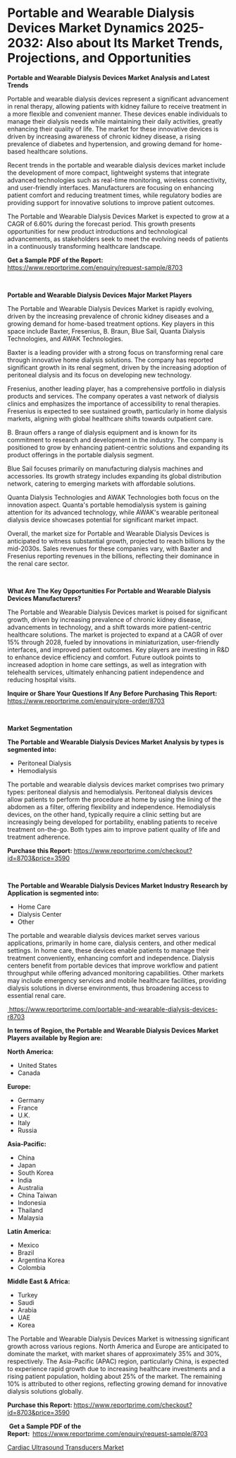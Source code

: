 <p><h1>Portable and Wearable Dialysis Devices Market Dynamics 2025-2032: Also about Its Market Trends, Projections, and Opportunities</h1></p><p><strong>Portable and Wearable Dialysis Devices Market Analysis and Latest Trends</strong></p>
<p><p>Portable and wearable dialysis devices represent a significant advancement in renal therapy, allowing patients with kidney failure to receive treatment in a more flexible and convenient manner. These devices enable individuals to manage their dialysis needs while maintaining their daily activities, greatly enhancing their quality of life. The market for these innovative devices is driven by increasing awareness of chronic kidney disease, a rising prevalence of diabetes and hypertension, and growing demand for home-based healthcare solutions.</p><p>Recent trends in the portable and wearable dialysis devices market include the development of more compact, lightweight systems that integrate advanced technologies such as real-time monitoring, wireless connectivity, and user-friendly interfaces. Manufacturers are focusing on enhancing patient comfort and reducing treatment times, while regulatory bodies are providing support for innovative solutions to improve patient outcomes.</p><p>The Portable and Wearable Dialysis Devices Market is expected to grow at a CAGR of 6.60% during the forecast period. This growth presents opportunities for new product introductions and technological advancements, as stakeholders seek to meet the evolving needs of patients in a continuously transforming healthcare landscape.</p></p>
<p><strong>Get a Sample PDF of the Report:&nbsp;</strong> <a href="https://www.reportprime.com/enquiry/request-sample/8703?utm_campaign=2639&utm_medium=2&utm_source=Github&utm_content=ia&utm_term=20032025&utm_id=portable-and-wearable-dialysis-devices">https://www.reportprime.com/enquiry/request-sample/8703</a></p>
<p>&nbsp;</p>
<p><strong>Portable and Wearable Dialysis Devices Major Market Players</strong></p>
<p><p>The Portable and Wearable Dialysis Devices Market is rapidly evolving, driven by the increasing prevalence of chronic kidney diseases and a growing demand for home-based treatment options. Key players in this space include Baxter, Fresenius, B. Braun, Blue Sail, Quanta Dialysis Technologies, and AWAK Technologies. </p><p>Baxter is a leading provider with a strong focus on transforming renal care through innovative home dialysis solutions. The company has reported significant growth in its renal segment, driven by the increasing adoption of peritoneal dialysis and its focus on developing new technology.</p><p>Fresenius, another leading player, has a comprehensive portfolio in dialysis products and services. The company operates a vast network of dialysis clinics and emphasizes the importance of accessibility to renal therapies. Fresenius is expected to see sustained growth, particularly in home dialysis markets, aligning with global healthcare shifts towards outpatient care.</p><p>B. Braun offers a range of dialysis equipment and is known for its commitment to research and development in the industry. The company is positioned to grow by enhancing patient-centric solutions and expanding its product offerings in the portable dialysis segment.</p><p>Blue Sail focuses primarily on manufacturing dialysis machines and accessories. Its growth strategy includes expanding its global distribution network, catering to emerging markets with affordable solutions.</p><p>Quanta Dialysis Technologies and AWAK Technologies both focus on the innovation aspect. Quanta's portable hemodialysis system is gaining attention for its advanced technology, while AWAK's wearable peritoneal dialysis device showcases potential for significant market impact.</p><p>Overall, the market size for Portable and Wearable Dialysis Devices is anticipated to witness substantial growth, projected to reach billions by the mid-2030s. Sales revenues for these companies vary, with Baxter and Fresenius reporting revenues in the billions, reflecting their dominance in the renal care sector.</p></p>
<p>&nbsp;</p>
<p><strong>What Are The Key Opportunities For Portable and Wearable Dialysis Devices Manufacturers?</strong></p>
<p><p>The Portable and Wearable Dialysis Devices market is poised for significant growth, driven by increasing prevalence of chronic kidney disease, advancements in technology, and a shift towards more patient-centric healthcare solutions. The market is projected to expand at a CAGR of over 15% through 2028, fueled by innovations in miniaturization, user-friendly interfaces, and improved patient outcomes. Key players are investing in R&D to enhance device efficiency and comfort. Future outlook points to increased adoption in home care settings, as well as integration with telehealth services, ultimately enhancing patient independence and reducing hospital visits.</p></p>
<p><strong>Inquire or Share Your Questions If Any Before Purchasing This Report:</strong> <a href="https://www.reportprime.com/enquiry/pre-order/8703?utm_campaign=2639&utm_medium=2&utm_source=Github&utm_content=ia&utm_term=20032025&utm_id=portable-and-wearable-dialysis-devices">https://www.reportprime.com/enquiry/pre-order/8703</a></p>
<p>&nbsp;</p>
<p><strong>Market Segmentation</strong></p>
<p><strong>The Portable and Wearable Dialysis Devices Market Analysis by types is segmented into:</strong></p>
<p><ul><li>Peritoneal Dialysis</li><li>Hemodialysis</li></ul></p>
<p><p>The portable and wearable dialysis devices market comprises two primary types: peritoneal dialysis and hemodialysis. Peritoneal dialysis devices allow patients to perform the procedure at home by using the lining of the abdomen as a filter, offering flexibility and independence. Hemodialysis devices, on the other hand, typically require a clinic setting but are increasingly being developed for portability, enabling patients to receive treatment on-the-go. Both types aim to improve patient quality of life and treatment adherence.</p></p>
<p><strong>Purchase this Report:&nbsp;</strong><a href="https://www.reportprime.com/checkout?id=8703&price=3590&utm_campaign=2639&utm_medium=2&utm_source=Github&utm_content=ia&utm_term=20032025&utm_id=portable-and-wearable-dialysis-devices">https://www.reportprime.com/checkout?id=8703&price=3590</a></p>
<p>&nbsp;</p>
<p><strong>The Portable and Wearable Dialysis Devices Market Industry Research by Application is segmented into:</strong></p>
<p><ul><li>Home Care</li><li>Dialysis Center</li><li>Other</li></ul></p>
<p><p>The portable and wearable dialysis devices market serves various applications, primarily in home care, dialysis centers, and other medical settings. In home care, these devices enable patients to manage their treatment conveniently, enhancing comfort and independence. Dialysis centers benefit from portable devices that improve workflow and patient throughput while offering advanced monitoring capabilities. Other markets may include emergency services and mobile healthcare facilities, providing dialysis solutions in diverse environments, thus broadening access to essential renal care.</p></p>
<p><a href="https://www.reportprime.com/portable-and-wearable-dialysis-devices-r8703?utm_campaign=2639&utm_medium=2&utm_source=Github&utm_content=ia&utm_term=20032025&utm_id=portable-and-wearable-dialysis-devices">&nbsp;https://www.reportprime.com/portable-and-wearable-dialysis-devices-r8703</a></p>
<p><strong>In terms of Region, the Portable and Wearable Dialysis Devices Market Players available by Region are:</strong></p>
<p>
    <p> <strong> North America: </strong>
        <ul>
            <li>United States</li>
            <li>Canada</li>
        </ul>
        </p> 
    <p> <strong> Europe: </strong>
        <ul>
            <li>Germany</li>
            <li>France</li>
            <li>U.K.</li>
            <li>Italy</li>
            <li>Russia</li>
        </ul>
        </p> 
    <p> <strong> Asia-Pacific: </strong>
        <ul>
            <li>China</li>
            <li>Japan</li>
            <li>South Korea</li>
            <li>India</li>
            <li>Australia</li>
            <li>China Taiwan</li>
            <li>Indonesia</li>
            <li>Thailand</li>
            <li>Malaysia</li>
        </ul>
        </p> 
    <p> <strong> Latin America: </strong>
        <ul>
            <li>Mexico</li>
            <li>Brazil</li>
            <li>Argentina Korea</li>
            <li>Colombia</li>
        </ul>
        </p> 
    <p> <strong> Middle East & Africa: </strong>
        <ul>
            <li>Turkey</li>
            <li>Saudi</li>
            <li>Arabia</li>
            <li>UAE</li>
            <li>Korea</li>
        </ul>
    </p>
    </p>
<p><p>The Portable and Wearable Dialysis Devices Market is witnessing significant growth across various regions. North America and Europe are anticipated to dominate the market, with market shares of approximately 35% and 30%, respectively. The Asia-Pacific (APAC) region, particularly China, is expected to experience rapid growth due to increasing healthcare investments and a rising patient population, holding about 25% of the market. The remaining 10% is attributed to other regions, reflecting growing demand for innovative dialysis solutions globally.</p></p>
<p><strong>Purchase this Report: </strong><a href="https://www.reportprime.com/checkout?id=8703&price=3590&utm_campaign=2639&utm_medium=2&utm_source=Github&utm_content=ia&utm_term=20032025&utm_id=portable-and-wearable-dialysis-devices">https://www.reportprime.com/checkout?id=8703&price=3590</a></p>
<p>&nbsp;<strong>Get a Sample PDF of the Report:&nbsp;&nbsp;</strong><a href="https://www.reportprime.com/enquiry/request-sample/8703?utm_campaign=2639&utm_medium=2&utm_source=Github&utm_content=ia&utm_term=20032025&utm_id=portable-and-wearable-dialysis-devices">https://www.reportprime.com/enquiry/request-sample/8703</a></p>
<p><strong></strong></p>
<p><p><a href="https://github.com/akaalahk/Market-Research-Report-List-1/blob/main/cardiac-ultrasound-transducers-market.md?utm_campaign=2639&utm_medium=2&utm_source=Github&utm_content=ia&utm_term=20032025&utm_id=portable-and-wearable-dialysis-devices">Cardiac Ultrasound Transducers Market</a></p></p>